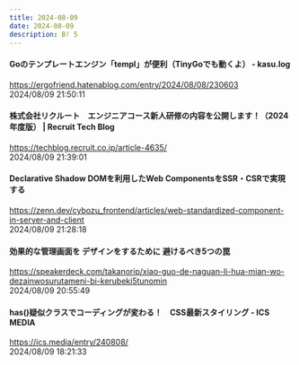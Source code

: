 ```yaml
---
title: 2024-08-09
date: 2024-08-09
description: B! 5
---
```


#### Goのテンプレートエンジン「templ」が便利（TinyGoでも動くよ） - kasu.log
https://ergofriend.hatenablog.com/entry/2024/08/08/230603<br>
2024/08/09 21:50:11<br>


#### 株式会社リクルート　エンジニアコース新人研修の内容を公開します！（2024年度版） | Recruit Tech Blog
https://techblog.recruit.co.jp/article-4635/<br>
2024/08/09 21:39:01<br>


#### Declarative Shadow DOMを利用したWeb ComponentsをSSR・CSRで実現する
https://zenn.dev/cybozu_frontend/articles/web-standardized-component-in-server-and-client<br>
2024/08/09 21:28:18<br>


#### 効果的な管理画面を デザインをするために 避けるべき5つの罠
https://speakerdeck.com/takanorip/xiao-guo-de-naguan-li-hua-mian-wo-dezainwosurutameni-bi-kerubeki5tunomin<br>
2024/08/09 20:55:49<br>


#### has()疑似クラスでコーディングが変わる！　CSS最新スタイリング - ICS MEDIA
https://ics.media/entry/240808/<br>
2024/08/09 18:21:33<br>


